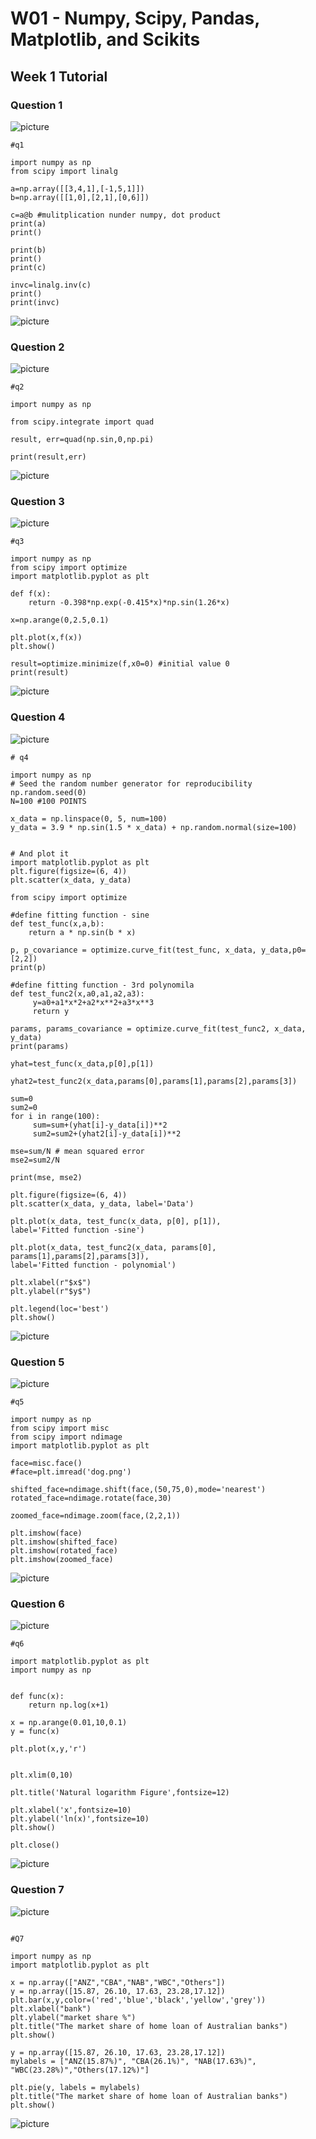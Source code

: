 # W01 - Numpy, Scipy, Pandas, Matplotlib, and Scikits

## Week 1 Tutorial

### Question 1

![picture](./Images/w01_q01.png)

```
#q1

import numpy as np
from scipy import linalg 

a=np.array([[3,4,1],[-1,5,1]])
b=np.array([[1,0],[2,1],[0,6]])

c=a@b #mulitplication nunder numpy, dot product
print(a)
print()

print(b)
print()
print(c)

invc=linalg.inv(c)
print()
print(invc)

```
![picture](./Images/w01_o01.png)

### Question 2

![picture](./Images/w01_q02.png)

```
#q2

import numpy as np

from scipy.integrate import quad

result, err=quad(np.sin,0,np.pi)

print(result,err)
```
![picture](./Images/w01_o02.png)

### Question 3

![picture](./Images/w01_q03.png)

```
#q3

import numpy as np
from scipy import optimize 
import matplotlib.pyplot as plt
    
def f(x):
    return -0.398*np.exp(-0.415*x)*np.sin(1.26*x)

x=np.arange(0,2.5,0.1)

plt.plot(x,f(x))
plt.show()

result=optimize.minimize(f,x0=0) #initial value 0
print(result)
```
![picture](./Images/w01_o03.png)

### Question 4

![picture](./Images/w01_q04.png)

```
# q4

import numpy as np
# Seed the random number generator for reproducibility
np.random.seed(0)
N=100 #100 POINTS

x_data = np.linspace(0, 5, num=100)
y_data = 3.9 * np.sin(1.5 * x_data) + np.random.normal(size=100)


# And plot it
import matplotlib.pyplot as plt
plt.figure(figsize=(6, 4))
plt.scatter(x_data, y_data)

from scipy import optimize

#define fitting function - sine
def test_func(x,a,b):
    return a * np.sin(b * x)

p, p_covariance = optimize.curve_fit(test_func, x_data, y_data,p0=[2,2])
print(p)

#define fitting function - 3rd polynomila
def test_func2(x,a0,a1,a2,a3):
     y=a0+a1*x*2+a2*x**2+a3*x**3
     return y

params, params_covariance = optimize.curve_fit(test_func2, x_data, y_data)
print(params)

yhat=test_func(x_data,p[0],p[1])

yhat2=test_func2(x_data,params[0],params[1],params[2],params[3])

sum=0
sum2=0
for i in range(100):
     sum=sum+(yhat[i]-y_data[i])**2
     sum2=sum2+(yhat2[i]-y_data[i])**2
     
mse=sum/N # mean squared error
mse2=sum2/N

print(mse, mse2)

plt.figure(figsize=(6, 4))
plt.scatter(x_data, y_data, label='Data')

plt.plot(x_data, test_func(x_data, p[0], p[1]),
label='Fitted function -sine')

plt.plot(x_data, test_func2(x_data, params[0], params[1],params[2],params[3]),
label='Fitted function - polynomial')

plt.xlabel(r"$x$")
plt.ylabel(r"$y$")

plt.legend(loc='best')
plt.show()
```
![picture](./Images/w01_o04.png)

### Question 5

![picture](./Images/w01_q05.png)

```
#q5

import numpy as np
from scipy import misc
from scipy import ndimage
import matplotlib.pyplot as plt

face=misc.face()
#face=plt.imread('dog.png')

shifted_face=ndimage.shift(face,(50,75,0),mode='nearest')
rotated_face=ndimage.rotate(face,30)

zoomed_face=ndimage.zoom(face,(2,2,1))

plt.imshow(face)
plt.imshow(shifted_face)
plt.imshow(rotated_face)
plt.imshow(zoomed_face)
```
![picture](./Images/w01_o05.png)

### Question 6

![picture](./Images/w01_q06.png)

```
#q6

import matplotlib.pyplot as plt
import numpy as np


def func(x):
    return np.log(x+1)

x = np.arange(0.01,10,0.1)
y = func(x)

plt.plot(x,y,'r')


plt.xlim(0,10)

plt.title('Natural logarithm Figure',fontsize=12)

plt.xlabel('x',fontsize=10)
plt.ylabel('ln(x)',fontsize=10)
plt.show()

plt.close()

```
![picture](./Images/w01_o06.png)

### Question 7

![picture](./Images/w01_q07.png)

```

#Q7

import numpy as np
import matplotlib.pyplot as plt

x = np.array(["ANZ","CBA","NAB","WBC","Others"])
y = np.array([15.87, 26.10, 17.63, 23.28,17.12])
plt.bar(x,y,color=('red','blue','black','yellow','grey'))
plt.xlabel("bank")
plt.ylabel("market share %")
plt.title("The market share of home loan of Australian banks")
plt.show()

y = np.array([15.87, 26.10, 17.63, 23.28,17.12])
mylabels = ["ANZ(15.87%)", "CBA(26.1%)", "NAB(17.63%)", "WBC(23.28%)","Others(17.12%)"]

plt.pie(y, labels = mylabels)
plt.title("The market share of home loan of Australian banks")
plt.show() 

```
![picture](./Images/w01_o07.png)
